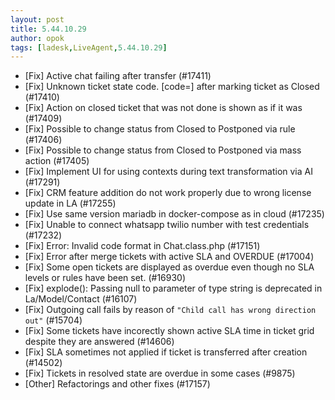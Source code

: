 ```yaml
---
layout: post
title: 5.44.10.29
author: opok
tags: [ladesk,LiveAgent,5.44.10.29]
---
```

- [Fix] Active chat failing after transfer (#17411)
- [Fix] Unknown ticket state code. [code=] after marking ticket as Closed (#17410)
- [Fix] Action on closed ticket that was not done is shown as if it was (#17409)
- [Fix] Possible to change status from Closed to Postponed via rule (#17406)
- [Fix] Possible to change status from Closed to Postponed via mass action (#17405)
- [Fix] Implement UI for using contexts during text transformation via AI (#17291)
- [Fix] CRM feature addition do not work properly due to wrong license update in LA (#17255)
- [Fix] Use same version mariadb in docker-compose as in cloud (#17235)
- [Fix] Unable to connect whatsapp twilio number with test credentials (#17232)
- [Fix] Error: Invalid code format in Chat.class.php (#17151)
- [Fix] Error after merge tickets with active SLA and OVERDUE (#17004)
- [Fix] Some open tickets are displayed as overdue even though no SLA levels or rules have been set. (#16930)
- [Fix] explode(): Passing null to parameter of type string is deprecated in La/Model/Contact (#16107)
- [Fix] Outgoing call fails by reason of `"Child call has wrong direction out"` (#15704)
- [Fix] Some tickets have incorectly shown active SLA time in ticket grid despite they are answered (#14606)
- [Fix] SLA sometimes not applied if ticket is transferred after creation (#14502)
- [Fix] Tickets in resolved state are overdue in some cases (#9875)
- [Other] Refactorings and other fixes (#17157)